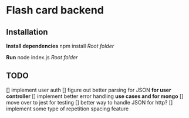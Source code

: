 # Flash card backend

## Installation

**Install dependencies**
npm install *Root folder*

**Run**
node index.js *Root folder*

## TODO

[] implement user auth
[] figure out better parsing for JSON **for user controller**
[] implement better error handling **use cases and for mongo**
[] move over to jest for testing
[] better way to handle JSON for http? 
[] implement some type of repetition spacing feature
